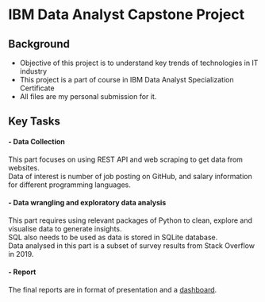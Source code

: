 # IBM Data Analyst Capstone Project

## Background

- Objective of this project is to understand key trends of technologies in IT industry
- This project is a part of course in IBM Data Analyst Specialization Certificate
- All files are my personal submission for it.

## Key Tasks
#### - Data Collection

This part focuses on using REST API and web scraping to get data from websites.<br>
Data of interest is number of job posting on GitHub, and salary information for different programming languages. 

#### - Data wrangling and exploratory data analysis

This part requires using relevant packages of Python to clean, explore and visualise data to generate insights. <br>
SQL also needs to be used as data is stored in SQLite database. <br>
Data analysed in this part is a subset of survey results from Stack Overflow in 2019. 

#### - Report

The final reports are in format of presentation and a [dashboard](https://dataplatform.cloud.ibm.com/dashboards/710911c0-7022-4fdc-bcba-32ae04f1d28f/view/5b65f13f31972df36dd7b5e407cf78522e36735de4bbd60580d67b4959317797f06a1691c87c4a0b8b475762a5ea410dcf).
